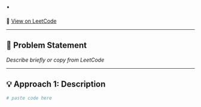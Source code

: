 # <problem-number>. <problem-title>

🔗 [View on LeetCode](https://leetcode.com/problems/<slug>/)

---

## 🧩 Problem Statement

_Describe briefly or copy from LeetCode_

---

## 💡 Approach 1: Description

```python
# paste code here

```
